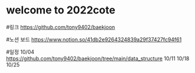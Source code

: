 # welcome to 2022cote

#링크
https://github.com/tony9402/baekjoon

#노션 보드
https://www.notion.so/41db2e9264324839a29f37427fc94f61

#일정
10/04 https://github.com/tony9402/baekjoon/tree/main/data_structure
10/11
10/18
10/25
